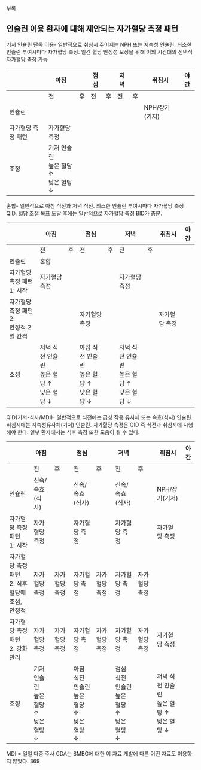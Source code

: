 부록
## 인슐린 이용 환자에 대해 제안되는 자가혈당 측정 패턴

기저 인슐린 단독 이용- 일반적으로 취침시 주어지는 NPH 또는 지속성 인슐린. 최소한 인슐린 투여시마다 자가혈당 측정. 일간 혈당 안정성 보장을 위해 이외 시간대의 선택적 자가혈당 측정 가능

| | 아침 | | 점심 | | 저녁 | | 취침시 | 야간 |
|---|---|---|---|---|---|---|---|---|
| | 전 | 후 | 전 | 후 | 전 | 후 | | |
| 인슐린 | | | | | | | NPH/장기(기저) | |
| 자가혈당 측정 패턴 | 자가혈당 측정 | | | | | | | |
| 조정 | 기저 인슐린<br>높은 혈당 ↑<br>낮은 혈당 ↓ | | | | | | | |

혼합- 일반적으로 아침 식전과 저녁 식전. 최소한 인슐린 투여시마다 자가혈당 측정 QID. 혈당 조절 목표 도달 후에는 일반적으로 자가혈당 측정 BID가 충분.

| | 아침 | | 점심 | | 저녁 | | 취침시 | 야간 |
|---|---|---|---|---|---|---|---|---|
| | 전 | 후 | 전 | 후 | 전 | 후 | | |
| 인슐린 | 혼합 | | | | | | | |
| 자가혈당 측정 패턴<br>1: 시작 | 자가혈당 측정 | | | | 자가혈당 측정 | | | |
| 자가혈당 측정 패턴<br>2:<br>안정적 2일 간격 | | | 자가혈당 측정 | | | | 자가혈당 측정 | |
| 조정 | 저녁 식전 인슐린<br>높은 혈당 ↑<br>낮은 혈당 ↓ | | 아침 식전 인슐린<br>높은 혈당 ↑<br>낮은 혈당 ↓ | | 저녁 식전 인슐린<br>높은 혈당 ↑<br>낮은 혈당 ↓ | | | |

QID(기저-식사/MDI)- 일반적으로 식전에는 급성 작용 유사체 또는 속효(식사) 인슐린. 취침시에는 지속성유사체(기저) 인슐린. 자가혈당 측정은 QID 즉 식전과 취침시에 시행해야 한다. 일부 환자에서는 식후 측정 또한 도움이 될 수 있다.

| | 아침 | | 점심 | | 저녁 | | 취침시 | 야간 |
|---|---|---|---|---|---|---|---|---|
| | 전 | 후 | 전 | 후 | 전 | 후 | | |
| 인슐린 | 신속/<br>속효<br>(식사) | | 신속/<br>속효<br>(식사) | | 신속/<br>속효<br>(식사) | | NPH/장기(기저) | |
| 자가혈당 측정 패턴<br>1: 시작 | 자가혈당 측정 | | 자가혈당 측정 | | 자가혈당 측정 | | 자가혈당 측정 | |
| 자가혈당 측정 패턴<br>2: 식후 혈당에 초점,<br>안정적 | 자가혈당 측정 | 자가혈당 측정 | 자가혈당 측정 | 자가혈당 측정 | 자가혈당 측정 | 자가혈당 측정 | | |
| 자가혈당 측정 패턴<br>2: 강화 관리 | 자가혈당 측정 | 자가혈당 측정 | 자가혈당 측정 | 자가혈당 측정 | 자가혈당 측정 | 자가혈당 측정 | 자가혈당 측정 | |
| 조정 | 기저 인슐린<br>높은 혈당 ↑<br>낮은 혈당 ↓ | | 아침 식전 인슐린<br>높은 혈당 ↑<br>낮은 혈당 ↓ | | 점심 식전 인슐린<br>높은 혈당 ↑<br>낮은 혈당 ↓ | | 저녁 식전 인슐린<br>높은 혈당 ↑<br>낮은 혈당 ↓ | | 기저 인슐린<br>낮은 혈당 ↓ |

MDI = 일일 다중 주사
CDA는 SMBG에 대한 이 자료 개발에 다른 어떤 자료도 이용하지 않았다.
<PAGE>369